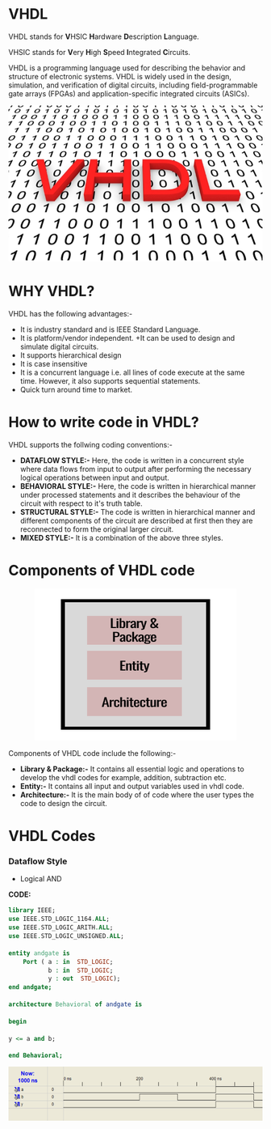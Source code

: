 # VHDL
VHDL stands for **V**HSIC **H**ardware **D**escription **L**anguage.

VHSIC stands for **V**ery **H**igh **S**peed **I**ntegrated **C**ircuits.

VHDL is a programming language used for describing the behavior and structure of electronic systems. VHDL is widely used in the design, simulation, and verification of digital circuits, including field-programmable gate arrays (FPGAs) and application-specific integrated circuits (ASICs).

<img src="./pics/vhdl.png">

# WHY VHDL?
VHDL has the following advantages:-

+ It is industry standard and is IEEE Standard Language.
+ It is platform/vendor independent.
+It can be used to design and simulate digital circuits.
+ It supports hierarchical design
+ It is case insensitive
+ It is a concurrent language i.e. all lines of code execute at the same time. However, it also supports sequential statements.
+ Quick turn around time to market.

# How to write code in VHDL?

VHDL supports the follwing coding conventions:-
+ **DATAFLOW STYLE:-** Here, the code is written in a concurrent style where data flows from input to output after performing the necessary logical operations between input and output.
+ **BEHAVIORAL STYLE:-** Here, the code is written in hierarchical manner under processed statements and it describes the behaviour of the circuit with respect to it's truth table.
+ **STRUCTURAL STYLE:-** The code is written in hierarchical manner and different components of the circuit are described at first then they are reconnected to form the original larger circuit.
+ **MIXED STYLE:-** It is a combination of the above three styles.

# Components of VHDL code

<p align="center">
  <img src="./pics/components.png" height=300 width=400>
</p>

Components of VHDL code include the following:-
+ **Library & Package:-** It contains all essential logic and operations to develop the vhdl codes for example, addition, subtraction etc.
+ **Entity:-** It contains all input and output variables used in vhdl code.
+ **Architecture:-** It is the main body of of code where the user types the code to design the circuit.

# VHDL Codes

### Dataflow Style

+ Logical AND

**CODE:**
```vhdl
library IEEE;
use IEEE.STD_LOGIC_1164.ALL;
use IEEE.STD_LOGIC_ARITH.ALL;
use IEEE.STD_LOGIC_UNSIGNED.ALL;

entity andgate is
    Port ( a : in  STD_LOGIC;
           b : in  STD_LOGIC;
           y : out  STD_LOGIC);
end andgate;

architecture Behavioral of andgate is

begin

y <= a and b;

end Behavioral;
```

<p align="center">
  <img src="./pics/and1.png">
</p>